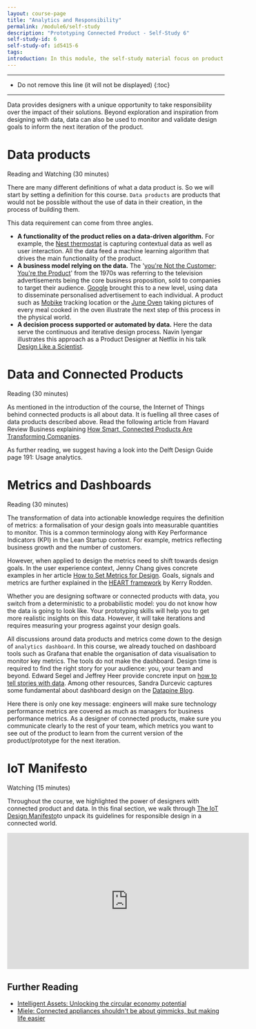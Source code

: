 ```yaml
---
layout: course-page
title: "Analytics and Responsibility"
permalink: /module6/self-study
description: "Prototyping Connected Product - Self-Study 6"
self-study-id: 6
self-study-of: id5415-6
tags:
introduction: In this module, the self-study material focus on product analytics. Zooming out from one prototype to a fleet of products, we will explore what makes a 'data product' and how data can be used in different ways depending on the lens and scale. In this context, we will touch on designers' responsibilities regarding privacy.
---
```


---

* Do not remove this line (it will not be displayed)
{:toc}

---


Data provides designers with a unique opportunity to take responsibility over the impact of their solutions. Beyond exploration and inspiration from designing with data, data can also be used to monitor and validate design goals to inform the next iteration of the product.

# Data products

<span class="mdi mdi-text-box-outline"></span> Reading and <span class="mdi mdi-video"></span> Watching (30 minutes)

There are many different definitions of what a data product is. So we will start by setting a definition for this course. `Data products` are products that would not be possible without the use of data in their creation, in the process of building them.

This data requirement can come from three angles.

* **A functionality of the product relies on a data-driven algorithm.** For example, the [Nest thermostat](https://nest.com/) is capturing contextual data as well as user interaction. All the data feed a machine learning algorithm that drives the main functionality of the product.
* **A business model relying on the data.** The '[you're Not the Customer; You're the Product](https://quoteinvestigator.com/2017/07/16/product/)' from the 1970s was referring to the television advertisements being the core business proposition, sold to companies to target their audience. [Google](https://ads.google.com/home/) brought this to a new level, using data to disseminate personalised advertisement to each individual. A product such as [Mobike](https://mobike.com/global/) tracking location or the [June Oven](https://juneoven.com/) taking pictures of every meal cooked in the oven illustrate the next step of this process in the physical world.
* **A decision process supported or automated by data.** Here the data serve the continuous and iterative design process. Navin Iyengar illustrates this approach as a Product Designer at Netflix in his talk [Design Like a Scientist](https://www.youtube.com/watch?v=XRd6Ddn4ZSY).

# Data and Connected Products

<span class="mdi mdi-text-box-outline"></span> Reading (30 minutes)

As mentioned in the introduction of the course, the Internet of Things behind connected products is all about data. It is fuelling all three cases of data products described above. Read the following article from Havard Review Business explaining [How Smart, Connected Products Are Transforming Companies](https://hbr.org/2015/10/how-smart-connected-products-are-transforming-companies).

As further reading, we suggest having a look into the Delft Design Guide page 191: Usage analytics.

# Metrics and Dashboards

<span class="mdi mdi-text-box-outline"></span> Reading (30 minutes)

The transformation of data into actionable knowledge requires the definition of metrics: a formalisation of your design goals into measurable quantities to monitor. This is a common terminology along with Key Performance Indicators (KPI) in the Lean Startup context. For example, metrics reflecting business growth and the number of customers. 

However, when applied to design the metrics need to shift towards design goals. In the user experience context, Jenny Chang gives concrete examples in her article [How to Set Metrics for Design](https://amplitude.com/blog/how-to-set-metrics-for-design). Goals, signals and metrics are further explained in the [HEART framework](https://library.gv.com/how-to-choose-the-right-ux-metrics-for-your-product-5f46359ab5be) by Kerry Rodden.

Whether you are designing software or connected products with data, you switch from a deterministic to a probabilistic model: you do not know how the data is going to look like. Your prototyping skills will help you to get more realistic insights on this data. However, it will take iterations and requires measuring your progress against your design goals.

All discussions around data products and metrics come down to the design of `analytics dashboard`. In this course, we already touched on dashboard tools such as Grafana that enable the organisation of data visualisation to monitor key metrics. The tools do not make the dashboard. Design time is required to find the right story for your audience: you, your team and beyond. Edward Segel and Jeffrey Heer provide concrete input on [how to tell stories with data](http://ywanvanloon.com/wp-content/uploads/2014/05/2010-Narrative-InfoVis.pdf). Among other resources, Sandra Durcevic captures some fundamental about dashboard design on the [Datapine Blog](https://www.datapine.com/blog/how-to-choose-the-right-data-visualization-types/).


Here there is only one key message: engineers will make sure technology performance metrics are covered as much as managers for business performance metrics. As a designer of connected products, make sure you communicate clearly to the rest of your team, which metrics you want to see out of the product to learn from the current version of the product/prototype for the next iteration.

# IoT Manifesto

<span class="mdi mdi-video"></span> Watching (15 minutes)

Throughout the course, we highlighted the power of designers with connected product and data. In this final section, we walk through [The IoT Design Manifesto](https://www.iotmanifesto.com/)to unpack its guidelines for responsible design in a connected world.

<iframe width="560" height="315" src="https://www.youtube-nocookie.com/embed/rg3poNvpAHg" frameborder="0" allow="accelerometer; autoplay; clipboard-write; encrypted-media; gyroscope; picture-in-picture" allowfullscreen></iframe>

## Further Reading

* [Intelligent Assets: Unlocking the circular economy potential](https://www.ellenmacarthurfoundation.org/publications/intelligent-assets)
* [Miele: Connected appliances shouldn't be about gimmicks, but making life easier](https://www.pocket-lint.com/smart-home/news/127242-miele-connected-appliances-shouldn-t-be-about-gimmicks-but-making-life-easier)
